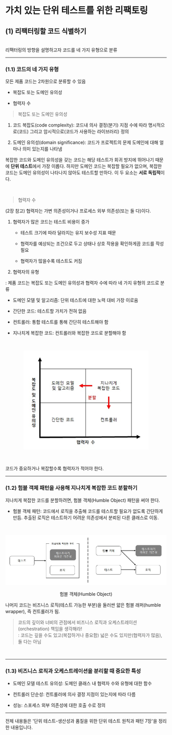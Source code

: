 # 가치 있는 단위 테스트를 위한 리팩토링

## (1) 리팩터링할 코드 식별하기

<br>
리팩터링의 방향을 설명하고자 코드를 네 가지 유형으로 분류

---
### (1.1) 코드의 네 가지 유형

모든 제품 코드는 2차원으로 분류할 수 있음

* 복잡도 또는 도메인 유의성

* 협력자 수


> 복잡도 또는 도메인 유의성

1. 코드 복잡도(code complexity): 코드내 의사 결정(분기) 지점 수에 따라 명시적으로(코드) 그리고 암시적으로(코드가 사용하는 라이브러리) 정의

2. 도메인 유의성(domain significance): 코드가 프로젝트의 문제 도메인에 대해 얼마나 의미 있는지를 나타냄


복잡한 코드와 도메인 유의성을 갖는 코드는 해당 테스트가 회귀 방지에 뛰어나기 때문에 **단위 테스트**에서 가장 이롭다. 하지만 도메인 코드는 복잡할 필요가 없으며, 복잡한 코드는 도메인 유의성이 나타나지 않아도 테스트할 만하다. 이 두 요소는 **서로 독립적**이다.

<br>

> 협력자 수

(2장 참고) 협력자는 가변 의존성이거나 프로세스 외부 의존성(또는 둘 다)이다.

1. 협력자가 많은 코드는 테스트 비용이 증가
  
   * 테스트 크기에 따라 달라지는 유지 보수성 지표 때문

   * 협력자를 예상되는 조건으로 두고 상태나 상호 작용을 확인하게끔 코드를 작성 필요

   * 협력자가 많을수록 테스트도 커짐

2. 협력자의 유형

: 제품 코드는 복잡도 또는 도메인 유의성과 협력자 수에 따라 네 가지 유형의 코드로 분류

   * 도메인 모델 및 알고리즘: 단위 테스트에 대한 노력 대비 가장 이로움

   * 간단한 코드: 테스트할 가치가 전혀 없음

   * 컨트롤러: 통합 테스트를 통해 간단히 테스트해야 함

   * 지나치게 복잡한 코드: 컨트롤러와 복잡한 코드로 분할해야 함

<br>
<center>

![4TypesOfCodes](./images/4TypesOfCodes.jpg)

</center>

<br>

코드가 중요하거나 복잡할수록 협력자가 적어야 한다.

---
### (1.2) 험블 객체 패턴을 사용해 지나치게 복잡한 코드 분할하기

지나치게 복잡한 코드를 분할하려면, 험블 객체(Humble Object) 패턴을 써야 한다.

* 험블 객체 패턴: 코드에서 로직을 추출해 코드를 테스트할 필요가 없도록 간단하게 만듬. 추출된 로직은 테스트하기 어려운 의존성에서 분뢰된 다른 클래스로 이동.

<br>
<center>

![4TypesOfCodes](./images/HumbleObject.jpg)

험블 객체(Humble Object)
</center>

나머지 코드는 비즈니스 로직(테스트 가능한 부분)을 둘러싼 얇은 험블 래퍼(humble wrapper), 즉 컨트롤러가 됨.

> 코드의 깊이와 너비의 관점에서 비즈니스 로직과 오케스트레이션(orchestration) 책임을 생각해라!<br>
: 코드는 깊을 수도 있고(복잡하거나 중요함) 넓은 수도 있지만(협력자가 많음), 둘 다는 아님

<br>

---
### (1.3) 비즈니스 로직과 오케스트레이션을 분리할 때 중요한 특성

* 도메인 모델 테스트 유의성: 도메인 클래스 내 협력자 수와 유형에 대한 함수

* 컨트롤러 단순성: 컨트롤러에 의사 결정 지점이 있는지에 따라 다름

* 성능: 스포세스 외부 의존성에 대한 호출 수로 정의

---

전체 내용들은 '단위 테스트-생산성과 품질을 위한 단위 테스트 원칙과 패턴 7장'을 정리한 내용입니다.
